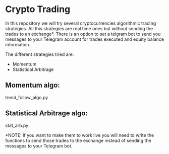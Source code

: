 # Crypto Trading
In this repository we will try several cryptocurrencies algorithmic trading strategies. All this strategies are real time ones but without sending the trades to an exchange*. There is an option to set a telgram bot to send you messages to your Telegram account for trades executed and equity balance information. 

The different strategies tried are:

* Momentum
* Statistical Arbitrage

## Momentum algo:
trend_follow_algo.py

## Statistical Arbitrage algo:
stat_arb.py




*NOTE: If you want to make them to work live you will need to write the functions to send those trades to the exchange instead of sending the messages to your Telegram bot.
